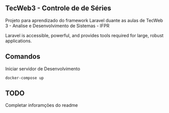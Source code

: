 
## TecWeb3 - Controle de de Séries 

Projeto para aprendizado do framework Laravel duante as aulas de TecWeb 3 - Analise e Desenvolvimento de Sistemas - IFPR

Laravel is accessible, powerful, and provides tools required for large, robust applications.

## Comandos

Iniciar servidor de Desenvolvimento
```
docker-compose up
```

## TODO 

Completar inforamções do readme

